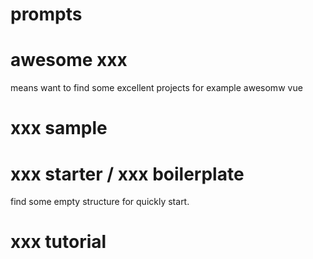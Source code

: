 # prompts
# awesome xxx
means want to find some excellent projects
for example awesomw vue
# xxx sample
# xxx starter / xxx boilerplate
find some empty structure for quickly start.
# xxx tutorial
